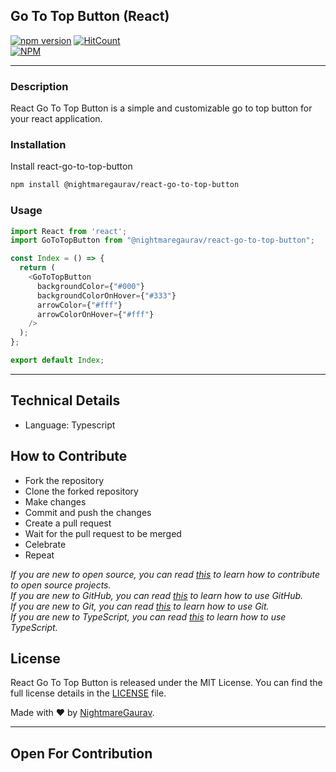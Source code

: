 ## Go To Top Button (React)
[![npm version](https://badge.fury.io/js/@nightmaregaurav%2Freact-go-to-top-button.svg)](https://badge.fury.io/js/@nightmaregaurav%2Freact-go-to-top-button)   [![HitCount](https://hits.dwyl.com/nightmaregaurav/react-go-to-top-button.svg?style=flat)](http://hits.dwyl.com/nightmaregaurav/react-go-to-top-button)<br>
[![NPM](https://nodei.co/npm/@nightmaregaurav/react-go-to-top-button.png?mini=true)](https://nodei.co/npm/@nightmaregaurav/react-go-to-top-button/)
***
### Description
React Go To Top Button is a simple and customizable go to top button for your react application.

### Installation
Install react-go-to-top-button
```bash
npm install @nightmaregaurav/react-go-to-top-button
```

### Usage
```typescript
import React from 'react';
import GoToTopButton from "@nightmaregaurav/react-go-to-top-button";

const Index = () => {
  return (
    <GoToTopButton
      backgroundColor={"#000"}
      backgroundColorOnHover={"#333"}
      arrowColor={"#fff"}
      arrowColorOnHover={"#fff"}
    />
  );
};

export default Index;

```

***
## Technical Details
* Language: Typescript

## How to Contribute
* Fork the repository
* Clone the forked repository
* Make changes
* Commit and push the changes
* Create a pull request
* Wait for the pull request to be merged
* Celebrate
* Repeat

*If you are new to open source, you can read [this](https://opensource.guide/how-to-contribute/) to learn how to contribute to open source projects.*<br>
*If you are new to GitHub, you can read [this](https://guides.github.com/activities/hello-world/) to learn how to use GitHub.*<br>
*If you are new to Git, you can read [this](https://www.atlassian.com/git/tutorials/learn-git-with-bitbucket-cloud) to learn how to use Git.*<br>
*If you are new to TypeScript, you can read [this](https://www.typescriptlang.org/docs/handbook/typescript-in-5-minutes.html) to learn how to use TypeScript.*<br>

## License
React Go To Top Button is released under the MIT License. You can find the full license details in the [LICENSE](LICENSE) file.

Made with ❤️ by [NightmareGaurav](https://github.com/nightmaregaurav).

---
Open For Contribution
---
